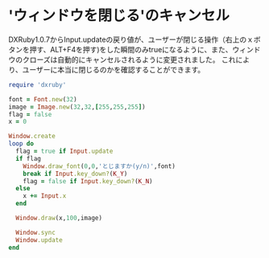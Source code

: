 # 'ウィンドウを閉じる'のキャンセル

DXRuby1.0.7からInput.updateの戻り値が、ユーザーが閉じる操作（右上のｘボタンを押す、ALT+F4を押す)をした瞬間のみtrueになるように、また、ウィンドウのクローズは自動的にキャンセルされるように変更されました。
これにより、ユーザーに本当に閉じるのかを確認することができます。

```ruby
require 'dxruby'

font = Font.new(32)
image = Image.new(32,32,[255,255,255])
flag = false
x = 0

Window.create
loop do
  flag = true if Input.update
  if flag
    Window.draw_font(0,0,'とじますか(y/n)',font)
    break if Input.key_down?(K_Y)
    flag = false if Input.key_down?(K_N)
  else
    x += Input.x
  end

  Window.draw(x,100,image)

  Window.sync
  Window.update
end
```

